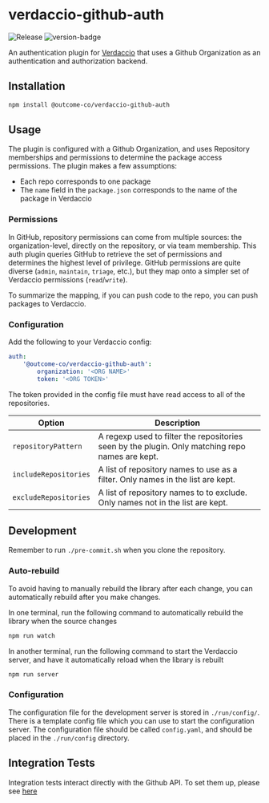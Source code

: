# verdaccio-github-auth
![Release](https://github.com/outcome-co/verdaccio-github-auth/workflows/Release/badge.svg?branch=v2.0.1) ![version-badge](https://img.shields.io/badge/version-2.0.1-brightgreen)

An authentication plugin for [Verdaccio](https://verdaccio.org) that uses a Github Organization as an authentication and authorization backend.

## Installation

```sh
npm install @outcome-co/verdaccio-github-auth
```

## Usage

The plugin is configured with a Github Organization, and uses Repository memberships and permissions to determine the package access permissions.
The plugin makes a few assumptions:

-   Each repo corresponds to one package
-   The `name` field in the `package.json` corresponds to the name of the package in Verdaccio

### Permissions

In GitHub, repository permissions can come from multiple sources: the organization-level, directly on the repository, or via team membership. This auth plugin queries GitHub to retrieve the set of permissions and determines the highest level of privilege. GitHub permissions are quite diverse (`admin`, `maintain`, `triage`, etc.), but they map onto a simpler set of Verdaccio permissions (`read`/`write`).

To summarize the mapping, if you can push code to the repo, you can push packages to Verdaccio.

### Configuration

Add the following to your Verdaccio config:

```yaml
auth:
    '@outcome-co/verdaccio-github-auth':
        organization: '<ORG NAME>'
        token: '<ORG TOKEN>'
```

The token provided in the config file must have read access to all of the repositories.

| Option                | Description                                                                                     |
| --------------------- | ----------------------------------------------------------------------------------------------- |
| `repositoryPattern`   | A regexp used to filter the repositories seen by the plugin. Only matching repo names are kept. |
| `includeRepositories` | A list of repository names to use as a filter. Only names in the list are kept.                 |
| `excludeRepositories` | A list of repository names to to exclude. Only names not in the list are kept.                  |

## Development

Remember to run `./pre-commit.sh` when you clone the repository.

### Auto-rebuild

To avoid having to manually rebuild the library after each change, you can automatically rebuild after you make changes.

In one terminal, run the following command to automatically rebuild the library when the source changes

```sh
npm run watch
```

In another terminal, run the following command to start the Verdaccio server, and have it automatically reload when the library is rebuilt

```sh
npm run server
```

### Configuration

The configuration file for the development server is stored in `./run/config/`. There is a template config file which you can use to start the configuration server. The configuration file should be called `config.yaml`, and should be placed in the `./run/config` directory.

## Integration Tests

Integration tests interact directly with the Github API.
To set them up, please see [here](test/README.md)
